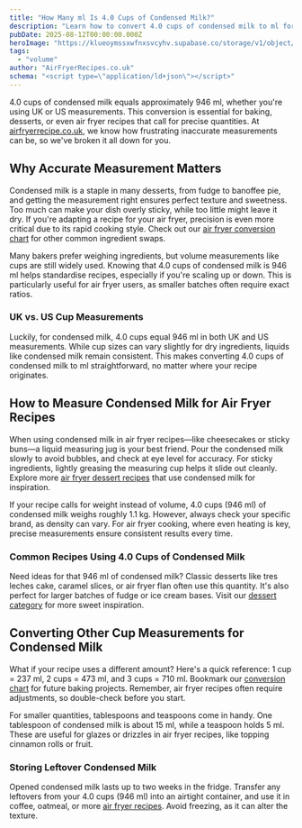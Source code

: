 ```yaml
---
title: "How Many ml Is 4.0 Cups of Condensed Milk?"
description: "Learn how to convert 4.0 cups of condensed milk to ml for perfect baking results every time. Includes UK/US conversions and air fryer tips!"
pubDate: 2025-08-12T00:00:00.000Z
heroImage: "https://klueoymssxwfnxsvcyhv.supabase.co/storage/v1/object/public/md/how-many-ml-is-4-cups-condensed-milk-3becdcd1.webp"
tags:
  - "volume"
author: "AirFryerRecipes.co.uk"
schema: "<script type=\"application/ld+json\"></script>"
---
```


<p>4.0 cups of condensed milk equals approximately 946 ml, whether you're using UK or US measurements. This conversion is essential for baking, desserts, or even air fryer recipes that call for precise quantities. At <a href=https://www.airfryerrecipe.co.uk>airfryerrecipe.co.uk</a>, we know how frustrating inaccurate measurements can be, so we've broken it all down for you.</p>  

<h2>Why Accurate Measurement Matters</h2>  
<p>Condensed milk is a staple in many desserts, from fudge to banoffee pie, and getting the measurement right ensures perfect texture and sweetness. Too much can make your dish overly sticky, while too little might leave it dry. If you're adapting a recipe for your air fryer, precision is even more critical due to its rapid cooking style. Check out our <a href=https://www.airfryerrecipe.co.uk/air-fryer-conversion-chart>air fryer conversion chart</a> for other common ingredient swaps.</p>  

<p>Many bakers prefer weighing ingredients, but volume measurements like cups are still widely used. Knowing that 4.0 cups of condensed milk is 946 ml helps standardise recipes, especially if you're scaling up or down. This is particularly useful for air fryer users, as smaller batches often require exact ratios.</p>  

<h3>UK vs. US Cup Measurements</h3>  
<p>Luckily, for condensed milk, 4.0 cups equal 946 ml in both UK and US measurements. While cup sizes can vary slightly for dry ingredients, liquids like condensed milk remain consistent. This makes converting 4.0 cups of condensed milk to ml straightforward, no matter where your recipe originates.</p>  

<h2>How to Measure Condensed Milk for Air Fryer Recipes</h2>  
<p>When using condensed milk in air fryer recipes—like cheesecakes or sticky buns—a liquid measuring jug is your best friend. Pour the condensed milk slowly to avoid bubbles, and check at eye level for accuracy. For sticky ingredients, lightly greasing the measuring cup helps it slide out cleanly. Explore more <a href=https://www.airfryerrecipe.co.uk/recipes>air fryer dessert recipes</a> that use condensed milk for inspiration.</p>  

<p>If your recipe calls for weight instead of volume, 4.0 cups (946 ml) of condensed milk weighs roughly 1.1 kg. However, always check your specific brand, as density can vary. For air fryer cooking, where even heating is key, precise measurements ensure consistent results every time.</p>  

<h3>Common Recipes Using 4.0 Cups of Condensed Milk</h3>  
<p>Need ideas for that 946 ml of condensed milk? Classic desserts like tres leches cake, caramel slices, or air fryer flan often use this quantity. It's also perfect for larger batches of fudge or ice cream bases. Visit our <a href=https://www.airfryerrecipe.co.uk/recipe-category/dessert>dessert category</a> for more sweet inspiration.</p>  

<h2>Converting Other Cup Measurements for Condensed Milk</h2>  
<p>What if your recipe uses a different amount? Here's a quick reference: 1 cup = 237 ml, 2 cups = 473 ml, and 3 cups = 710 ml. Bookmark our <a href=https://www.airfryerrecipe.co.uk/air-fryer-conversion-chart>conversion chart</a> for future baking projects. Remember, air fryer recipes often require adjustments, so double-check before you start.</p>  

<p>For smaller quantities, tablespoons and teaspoons come in handy. One tablespoon of condensed milk is about 15 ml, while a teaspoon holds 5 ml. These are useful for glazes or drizzles in air fryer recipes, like topping cinnamon rolls or fruit.</p>  

<h3>Storing Leftover Condensed Milk</h3>  
<p>Opened condensed milk lasts up to two weeks in the fridge. Transfer any leftovers from your 4.0 cups (946 ml) into an airtight container, and use it in coffee, oatmeal, or more <a href=https://www.airfryerrecipe.co.uk/recipes>air fryer recipes</a>. Avoid freezing, as it can alter the texture.</p>